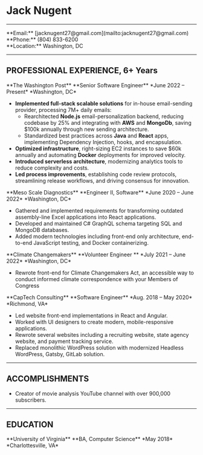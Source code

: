 # Jack Nugent

<hr />

<div class="resume-subheader">
<div class="resume-subheader-item">
**Email:** [jacknugent27@gmail.com](mailto:jacknugent27@gmail.com)
</div>
<div class="resume-subheader-item">
**Phone:** (804) 833-6200
</div>
<div class="resume-subheader-item">
**Location:** Washington, DC
</div>
</div>

<hr />

## PROFESSIONAL EXPERIENCE, 6+ Years

<div class="experience-subheader">
**The Washington Post**
**Senior Software Engineer**
*June 2022 – Present*
*Washington, DC*
</div>

- **Implemented full-stack scalable solutions** for in-house email-sending provider, processing 7M+ daily emails:
  - Rearchitected **Node.js** email-personalization backend, reducing codebase by 25% and integrating with **AWS** and **MongoDb**, saving $100k annually through new sending architecture.
  - Standardized best practices across **Java** and **React** apps, implementing Dependency Injection, hooks, and encapsulation.
- **Optimized infrastructure**, right-sizing EC2 instances to save $60k annually and automating **Docker** deployments for improved velocity.
- **Introduced serverless architecture**, modernizing analytics tools to reduce complexity and costs.
- **Led process improvements**, establishing code review protocols, streamlining release workflows, and driving consensus for innovation.

<div class="experience-subheader">
**Meso Scale Diagnostics**
**Engineer II, Software**
*June 2020 – June 2022*
*Washington, DC*
</div>

- Gathered and implemented requirements for transforming outdated assembly-line Excel applications into React applications.
- Developed and maintained C# GraphQL schema targeting SQL and MongoDB databases.
- Added modern technologies including front-end only architecture, end-to-end JavaScript testing, and Docker containerizing.

<div class="experience-subheader">
**Climate Changemakers**
**Volunteer Engineer **
*July 2021 – June 2022*
*Washington, DC*
</div>

- Rewrote front-end for Climate Changemakers Act, an accessible way to conduct informed climate correspondence with your Members of Congress

<div class="experience-subheader">
**CapTech Consulting**
**Software Engineer**
*Aug. 2018 – May 2020*
*Richmond, VA*
</div>

- Led website front-end implementations in React and Angular.
- Worked with UI designers to create modern, mobile-responsive applications.
- Rewrote several websites including a recruiting website, state agency website, and payment tracking service.
- Replaced monolithic WordPress solution with modernized Headless WordPress, Gatsby, GitLab solution.

<hr />

## ACCOMPLISHMENTS

- Creator of movie analysis YouTube channel with over 900,000 subscribers.

<hr />

## EDUCATION

<div class="experience-subheader">
**University of Virginia**
**BA, Computer Science**
*May 2018*
*Charlottesville, VA*
</div>
